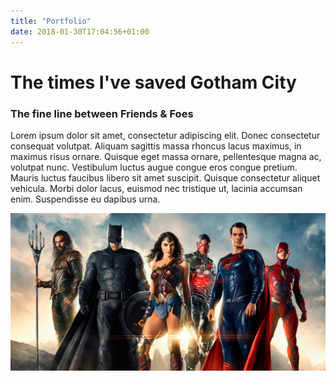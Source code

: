 ```yaml
---
title: "Portfolio"
date: 2018-01-30T17:04:56+01:00
---
```


# The times I've saved Gotham City

### The fine line between Friends & Foes
Lorem ipsum dolor sit amet, consectetur adipiscing elit. Donec consectetur consequat volutpat. Aliquam sagittis massa rhoncus lacus maximus, in maximus risus ornare. Quisque eget massa ornare, pellentesque magna ac, volutpat nunc. Vestibulum luctus augue congue eros congue pretium. Mauris luctus faucibus libero sit amet suscipit. Quisque consectetur aliquet vehicula. Morbi dolor lacus, euismod nec tristique ut, lacinia accumsan enim. Suspendisse eu dapibus urna. <br>

![Billede 1 af Batman](../imgs/justice.jpg)